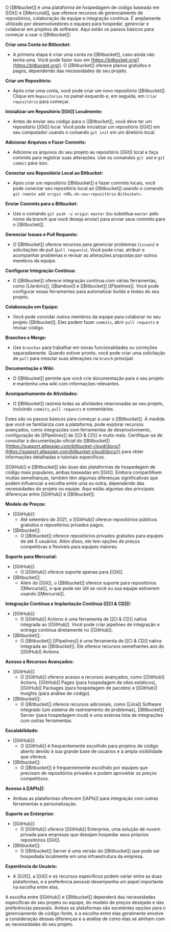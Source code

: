 O [[Bitbucket]] é uma plataforma de hospedagem de código baseada em [[Git]] e [[Mercurial]], que oferece recursos de gerenciamento de repositórios, colaboração de equipe e integração contínua. É amplamente utilizado por desenvolvedores e equipes para hospedar, gerenciar e colaborar em projetos de software. Aqui estão os passos básicos para começar a usar o [[Bitbucket]]:

**Criar uma Conta no Bitbucket:**

- A primeira etapa é criar uma conta no [[Bitbucket]], caso ainda não tenha uma. Você pode fazer isso em [https://bitbucket.org/](https://bitbucket.org/). O [[Bitbucket]] oferece planos gratuitos e pagos, dependendo das necessidades do seu projeto.

**Criar um Repositório:**

- Após criar uma conta, você pode criar um novo repositório [[Bitbucket]]. Clique em `Repositórios` no painel esquerdo e, em seguida, em `Criar repositório` para começar.

**Inicializar um Repositório [[Git]] Localmente:**

- Antes de enviar seu código para o [[Bitbucket]], você deve ter um repositório [[Git]] local. Você pode inicializar um repositório [[Git]] em seu computador usando o comando `git init` em um diretório local.

**Adicionar Arquivos e Fazer Commits:**

- Adicione os arquivos do seu projeto ao repositório [[Git]] local e faça commits para registrar suas alterações. Use os comandos `git add` e `git commit` para isso.

**Conectar seu Repositório Local ao Bitbucket:**

- Após criar um repositório [[Bitbucket]] e fazer commits locais, você pode conectar seu repositório local ao [[Bitbucket]] usando o comando `git remote add origin <URL-do-seu-repositório-Bitbucket>`.

**Enviar Commits para o Bitbucket:**

- Use o comando `git push -u origin master` (ou substitua `master` pelo nome da branch que você deseja enviar) para enviar seus commits para o [[Bitbucket]].

**Gerenciar Issues e Pull Requests:**

- O [[Bitbucket]] oferece recursos para gerenciar problemas (`issues`) e solicitações de pull (`pull requests`). Você pode criar, atribuir e acompanhar problemas e revisar as alterações propostas por outros membros da equipe.

**Configurar Integração Contínua:**

- O [[Bitbucket]] oferece integração contínua com várias ferramentas, como [[Jenkins]], [[Bamboo]] e [[Bitbucket]] [[Pipelines]]. Você pode configurar essas ferramentas para automatizar builds e testes do seu projeto.

**Colaboração em Equipe:**

- Você pode convidar outros membros da equipe para colaborar no seu projeto [[Bitbucket]]. Eles podem fazer `commits`, abrir `pull requests` e revisar código.

**Branches e Merge:**

- Use `branches` para trabalhar em novas funcionalidades ou correções separadamente. Quando estiver pronto, você pode criar uma solicitação de `pull` para mesclar suas alterações na `branch` principal.

**Documentação e Wiki:**

- O [[Bitbucket]] permite que você crie documentação para o seu projeto e mantenha uma wiki com informações relevantes.

**Acompanhamento de Atividades:**

- O [[Bitbucket]] rastreia todas as atividades relacionadas ao seu projeto, incluindo `commits`, `pull requests` e comentários.

Estes são os passos básicos para começar a usar o [[Bitbucket]]. À medida que você se familiariza com a plataforma, pode explorar recursos avançados, como integrações com ferramentas de desenvolvimento, configuração de [[Pipelines]] de [[CI & CD]] e muito mais. Certifique-se de consultar a documentação oficial do [[Bitbucket]] ([https://support.atlassian.com/bitbucket-cloud/docs/](https://support.atlassian.com/bitbucket-cloud/docs/)) para obter informações detalhadas e tutoriais específicos.

[[GitHub]] e [[Bitbucket]] são duas das plataformas de hospedagem de código mais populares, ambas baseadas em [[Git]]. Embora compartilhem muitas semelhanças, também têm algumas diferenças significativas que podem influenciar a escolha entre uma ou outra, dependendo das necessidades do projeto ou equipe. Aqui estão algumas das principais diferenças entre [[GitHub]] e [[Bitbucket]]:

**Modelo de Preços:**

- [[GitHub]]:
    - Até setembro de 2021, o [[GitHub]] oferece repositórios públicos gratuitos e repositórios privados pagos.
- [[Bitbucket]]:
    - O [[Bitbucket]] oferece repositórios privados gratuitos para equipes de até 5 usuários. Além disso, ele tem opções de preços competitivas e flexíveis para equipes maiores.

**Suporte para Mercurial:**

- [[GitHub]]:
    - O [[GitHub]] oferece suporte apenas para [[Git]].
- [[Bitbucket]]:
    - Além do [[Git]], o [[Bitbucket]] oferece suporte para repositórios [[Mercurial]], o que pode ser útil se você ou sua equipe estiverem usando [[Mercurial]].

**Integração Contínua e Implantação Contínua ([[CI & CD]]):**

- [[GitHub]]:
    - O [[GitHub]] Actions é uma ferramenta de [[CI & CD]] nativa integrada ao [[GitHub]]. Você pode criar pipelines de integração e entrega contínua diretamente no [[GitHub]].
- [[Bitbucket]]:
    - O [[Bitbucket]] [[Pipelines]] é uma ferramenta de [[CI & CD]] nativa integrada ao [[Bitbucket]]. Ele oferece recursos semelhantes aos do [[GitHub]] Actions.

**Acesso a Recursos Avançados:**

- [[GitHub]]:
    - O [[GitHub]] oferece acesso a recursos avançados, como [[GitHub]] Actions, [[GitHub]] Pages (para hospedagem de sites estáticos), [[GitHub]] Packages (para hospedagem de pacotes) e [[GitHub]] Insights (para análise de código).
- [[Bitbucket]]:
    - O [[Bitbucket]] oferece recursos adicionais, como [[Jira]] Software integrado (um sistema de rastreamento de problemas), [[Bitbucket]] Server (para hospedagem local) e uma extensa lista de integrações com outras ferramentas.

**Escalabilidade:**

- [[GitHub]]:
    - O [[GitHub]] é frequentemente escolhido para projetos de código aberto devido à sua grande base de usuários e à ampla visibilidade que oferece.
- [[Bitbucket]]:
    - O [[Bitbucket]] é frequentemente escolhido por equipes que precisam de repositórios privados e podem aproveitar os preços competitivos.

**Acesso à [[APIs]]:**

- Ambas as plataformas oferecem [[APIs]] para integração com outras ferramentas e personalização.

**Suporte ao Enterprise:**

- [[GitHub]]:
    - O [[GitHub]] oferece [[GitHub]] Enterprise, uma solução de nuvem privada para empresas que desejam hospedar seus próprios repositórios [[Git]].
- [[Bitbucket]]:
    - O [[Bitbucket]] Server é uma versão do [[Bitbucket]] que pode ser hospedada localmente em uma infraestrutura da empresa.

**Experiência do Usuário:**

- A [[UX]], a [[UI]] e os recursos específicos podem variar entre as duas plataformas, e a preferência pessoal desempenha um papel importante na escolha entre elas.

A escolha entre [[GitHub]] e [[Bitbucket]] dependerá das necessidades específicas do seu projeto ou equipe, do modelo de preços desejado e das preferências pessoais. Ambas as plataformas são excelentes opções para o gerenciamento de código-fonte, e a escolha entre elas geralmente envolve a consideração dessas diferenças e a análise de como elas se alinham com as necessidades do seu projeto.